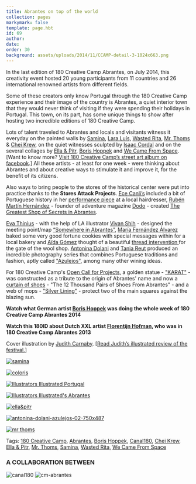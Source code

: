 ```yaml
---
title: Abrantes on top of the world
collection: pages
markymark: false
template: page.hbt
id: 69
author:
date: 
order: 30
background: assets/uploads/2014/11/CCAMP-detail-3-1024x663.png
---
```


In the last edition of 180 Creative Camp Abrantes, on July 2014, this creativity event hosted 20 young participants from 11 countries and 26 international renowned artists from different fields.

Some of these creators only know Portugal through the 180 Creative Camp experience and their image of the country is Abrantes, a quiet interior town that they would never think of visiting if they were spending their holidays in Portugal. This town, on its part, has some unique things to show after hosting two incredible editions of 180 Creative Camp.

Lots of talent traveled to Abrantes and locals and visitants witness it everyday on the painted walls by [Samina][1], [Lara Luís][2], [Wasted Rita][3], [Mr. Thoms][4] & [Chei Krew][5], on the quiet witnesses sculpted by [Isaac Cordal][6] and on the several collages by [Ella & Pitr][7], [Boris Hoppek][8] and [We Came From Space][9]. [Want to know more? [Visit 180 Creative Camp’s street art album on facebook][10].] All these artists - at least for one week - were thinking about Abrantes and about creative ways to stimulate it and improve it, for the benefit of its citizens.

Also ways to bring people to the stores of the historical center were put into practice thanks to the **Stores Attack Projects**. [Ece Canli’s][11] included a bit of Portuguese history in her [performance piece][11] at a local hairdresser, [Rubén Martín Hernández][12] - founder of adventure magazine [Dodo][13] - created [The Greatest Shop of Secrets in Abrantes][12].

[Eva Thinius][14] - with the help of LA illustrator [Vivan Shih][15] - designed the meeting point/map [“Somewhere in Abrantes”][16], [María Fernández Álvarez][17] baked some very good fortune cookies with special messages within for a local bakery and [Aïda Gómez][18] thought of a beautiful [thread intervention ][19] for the gate of the wool shop. [Antonina Dolani][20] and [Tania Reut][21] produced an incredible photography series that combines Portuguese traditions and fashion, aptly called ["Azulejos"][22], among many other wining ideas.

For 180 Creative Camp's [Open Call for Projects][23], a golden statue - ["KARAT"][24] - was constructed as a tribute to the origin of Abrantes' name and now a  [curtain of shoes][25] - "The 12 Thousand Pairs of Shoes From Abrantes" - and a web of mops - ["Silver Lining"][26] - protect two of the main squares against the blazing sun.

**Watch what German artist [Boris Hoppek][27] was doing the whole week of 180 Creative Camp Abrantes 2014**  

**Watch this 180ID about Dutch XXL artist [Florentijn Hofman][28], who was in 180 Creative Camp Abrantes 2013**  

Cover illustration by [Judith Carnaby][29]. [[Read Judith’s illustrated review of the festival.][30]]

[![][31]][32]

   [31]: http://i1.wp.com/180.camp/wp-content/uploads/2014/11/samina.jpg?resize=692%2C462 (samina)
   [32]: http://180.camp/abrantes-on-top-of-the-world/samina/

[![][33]][34]

   [33]: http://i1.wp.com/180.camp/wp-content/uploads/2014/11/coloris.jpg?resize=275%2C183 (coloris)
   [34]: http://180.camp/abrantes-on-top-of-the-world/coloris/

[![][35]][36]

   [35]: http://i1.wp.com/180.camp/wp-content/uploads/2014/11/180_MAP_final-1024x1024.png?resize=275%2C275 (Illustrators Illustrated Portugal)
   [36]: http://180.camp/abrantes-on-top-of-the-world/180_map_final-1024x1024/

[![][37]][38]

   [37]: http://i0.wp.com/180.camp/wp-content/uploads/2014/11/180-CREATIVE-CAMP_1500px-1024x1024.png?resize=269%2C269 (Illustrators Illustrated's Abrantes)
   [38]: http://180.camp/abrantes-on-top-of-the-world/180-creative-camp_1500px-1024x1024/

[![][39]][40]

   [39]: http://i2.wp.com/180.camp/wp-content/uploads/2014/11/ellapitr.jpg?resize=269%2C180 (ella&pitr)
   [40]: http://180.camp/abrantes-on-top-of-the-world/ellapitr/

[![][41]][42]

   [41]: http://i1.wp.com/180.camp/wp-content/uploads/2014/11/antonina-dolani-azulejos-02-750x487.jpg?resize=698%2C453 (antonina-dolani-azulejos-02-750x487)
   [42]: http://180.camp/abrantes-on-top-of-the-world/antonina-dolani-azulejos-02-750x487/

[![][43]][44]

   [43]: http://i1.wp.com/180.camp/wp-content/uploads/2014/11/mr-thoms.jpg?resize=971%2C647 (mr thoms)
   [44]: http://180.camp/abrantes-on-top-of-the-world/mr-thoms/

Tags: [180 Creative Camp][1], [Abrantes][2], [Boris Hoppek][3], [Canal180][4], [Chei Krew][5], [Ella & Pitr][6], [Mr. Thoms][7], [Samina][8], [Wasted Rita][9], [We Came From Space][10]

### A COLLABORATION BETWEEN

![canal180][1] ![cm-abrantes][2]


[1]: https://www.facebook.com/saminartist?fref=ts
[2]: https://vimeo.com/108460495
[3]: https://vimeo.com/103984483
[4]: http://www.thoms.it/
[5]: https://www.facebook.com/cheikrew
[6]: https://vimeo.com/109254971
[7]: https://vimeo.com/101549722
[8]: http://www.borishoppek.de/
[9]: http://www.wecamefromspace.com
[10]: https://www.facebook.com/media/set/?set=a.913709751979232.1073741900.645005708849639&type=3
[11]: https://vimeo.com/108454170
[12]: https://vimeo.com/108454037
[13]: http://www.dodomagazine.com/
[14]: http://cargocollective.com/evathinius
[15]: http://www.vivianshih.com/
[16]: https://www.facebook.com/180CreativeCamp/photos/pb.645005708849639.-2207520000.1415292552./913911815292359/?type=3&src=https%3A%2F%2Ffbcdn-sphotos-h-a.akamaihd.net%2Fhphotos-ak-xpa1%2Fv%2Ft1.0-9%2F10511165_913911815292359_4222931262380126527_n.jpg%3Foh%3Df7138388754f029d3b877c00906c6e4f%26oe%3D54ED08D2%26__gda__%3D1423234154_49dfcf4707fe26574cd935dee0374394&size=960%2C636&fbid=913911815292359
[17]: http://www.trendelenburg.org/
[18]: http://www.aidagomez.info/
[19]: https://www.facebook.com/180CreativeCamp/photos/pb.645005708849639.-2207520000.1415297920./923275367689337/?type=3&theater
[20]: http://adolani.com
[21]: http://reutka.tumblr.com/
[22]: http://www.designscene.net/2014/08/antonina-dolani-azulejos.html
[23]: http://180.camp/?p=164
[24]: https://www.facebook.com/karatproject?fref=ts
[25]: https://www.facebook.com/180CreativeCamp/photos/pb.645005708849639.-2207520000.1415292544./913927365290804/?type=3&src=https%3A%2F%2Ffbcdn-sphotos-h-a.akamaihd.net%2Fhphotos-ak-xpf1%2Fv%2Ft1.0-9%2F10428433_913927365290804_7396293226423316739_n.jpg%3Foh%3D648b6b3bef0c5b4be989fc0d77d999ac%26oe%3D54D5D4F4%26__gda__%3D1424158366_32a44a4453685ba4b4e669891df6b94f&size=960%2C640&fbid=913927365290804
[26]: https://www.facebook.com/media/set/?set=a.10152648781266565.1073741843.258932136564&type=1
[27]: http://www.borishoppek.de/
[28]: http://www.florentijnhofman.nl/dev/
[29]: http://judithcarnaby.com/
[30]: http://www.illustratorsillustrated.com/project/180-creative-camp-special/
[31]: http://180.camp/tag/180-creative-camp/
[32]: http://180.camp/tag/abrantes/
[33]: http://180.camp/tag/boris-hoppek/
[34]: http://180.camp/tag/canal180/
[35]: http://180.camp/tag/chei-krew/
[36]: http://180.camp/tag/ella-pitr/
[37]: http://180.camp/tag/mr-thoms/
[38]: http://180.camp/tag/samina/
[39]: http://180.camp/tag/wasted-rita/
[40]: http://180.camp/tag/we-came-from-space/
[41]: http://180.camp/wp-content/uploads/2015/02/logo_180_canal.png
[42]: http://180.camp/wp-content/uploads/2015/02/cm_abrantes.png
